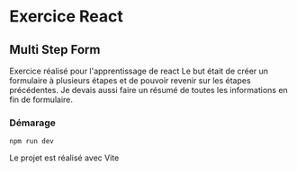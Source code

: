 # Exercice React 
## Multi Step Form 
Exercice réalisé pour l'apprentissage de react
Le but était de créer un formulaire à plusieurs étapes et de pouvoir revenir sur les étapes précédentes. Je devais aussi faire un résumé de toutes les informations en fin de formulaire.
### Démarage 
`npm run dev`

Le projet est réalisé avec Vite
